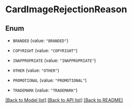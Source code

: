 # CardImageRejectionReason

## Enum


* `BRANDED` (value: `"BRANDED"`)

* `COPYRIGHT` (value: `"COPYRIGHT"`)

* `INAPPROPRIATE` (value: `"INAPPROPRIATE"`)

* `OTHER` (value: `"OTHER"`)

* `PROMOTIONAL` (value: `"PROMOTIONAL"`)

* `TRADEMARK` (value: `"TRADEMARK"`)


[[Back to Model list]](../README.md#documentation-for-models) [[Back to API list]](../README.md#documentation-for-api-endpoints) [[Back to README]](../README.md)


